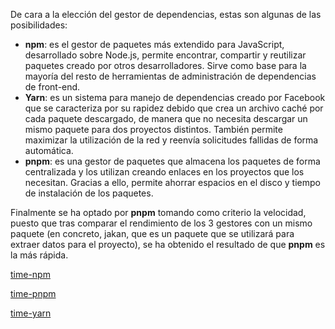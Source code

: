 De cara a la elección del gestor de dependencias, estas son algunas de las posibilidades:

- **npm**:  es el gestor de paquetes más extendido para JavaScript, desarrollado sobre Node.js, permite encontrar, compartir y reutilizar paquetes creado por otros desarrolladores. Sirve como base para la mayoría del resto de herramientas de administración de dependencias de front-end.
-  **Yarn**: es un sistema para manejo de dependencias creado por Facebook que se caracteriza por su rapidez debido que crea un archivo caché por cada paquete descargado, de manera que no necesita descargar un mismo paquete para dos proyectos distintos. También permite maximizar la utilización de la red y reenvía solicitudes fallidas de forma automática. 
- **pnpm**: es una gestor de paquetes que almacena los paquetes de forma centralizada y los utilizan creando enlaces en los proyectos que los necesitan. Gracias a ello, permite ahorrar espacios en el disco y tiempo de instalación de los paquetes. 

Finalmente se ha optado por **pnpm** tomando como criterio la velocidad, puesto que tras comparar el rendimiento de los 3 gestores con un mismo paquete (en concreto, jakan, que es un paquete que se utilizará para extraer datos para el proyecto), se ha obtenido el resultado de que **pnpm** es la más rápida.

[time-npm](../screenshots/time-npm.png)

[time-pnpm](../screenshots/time-pnpm.png)

[time-yarn](../screenshots/time-yarn.png)